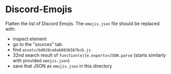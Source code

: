 # Discord-Emojis

Flatten the list of Discord Emojis. The `emojis.json` file should be replaced with:
- inspect element 
- go to the "sources" tab
- find `assets/bd028ce6ab8036567bcb.js`
- 32nd search result of `function(e){e.exports=JSON.parse` (starts similarly with provided `emojis.json`)
- save that JSON as `emojis.json` in this directory
